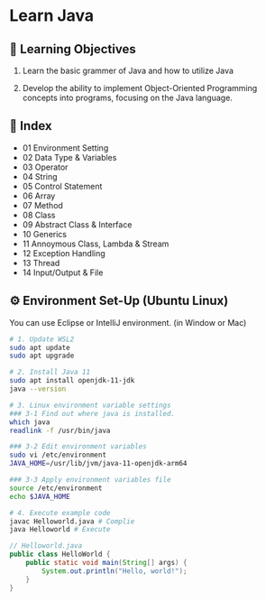 # Learn Java
## 🎯 Learning Objectives
1. Learn the basic grammer of Java and how to utilize Java

2. Develop the ability to implement Object-Oriented Programming concepts into programs, focusing on the Java language.

## 📝 Index
- 01 Environment Setting
- 02 Data Type & Variables
- 03 Operator
- 04 String
- 05 Control Statement
- 06 Array
- 07 Method
- 08 Class
- 09 Abstract Class & Interface
- 10 Generics
- 11 Annoymous Class, Lambda  & Stream
- 12 Exception Handling
- 13 Thread
- 14 Input/Output & File

## ⚙️ Environment Set-Up (Ubuntu Linux)
You can use Eclipse or IntelliJ environment. (in Window or Mac)
```bash
# 1. Update WSL2
sudo apt update
sudo apt upgrade

# 2. Install Java 11
sudo apt install openjdk-11-jdk
java --version 

# 3. Linux environment variable settings
### 3-1 Find out where java is installed.
which java
readlink -f /usr/bin/java

### 3-2 Edit environment variables
sudo vi /etc/environment
JAVA_HOME=/usr/lib/jvm/java-11-openjdk-arm64

### 3-3 Apply environment variables file
source /etc/environment
echo $JAVA_HOME

# 4. Execute example code
javac Helloworld.java # Complie
java Helloworld # Execute
```

```java
// Helloworld.java 
public class HelloWorld {
    public static void main(String[] args) {
        System.out.println("Hello, world!");
    }
}
```
